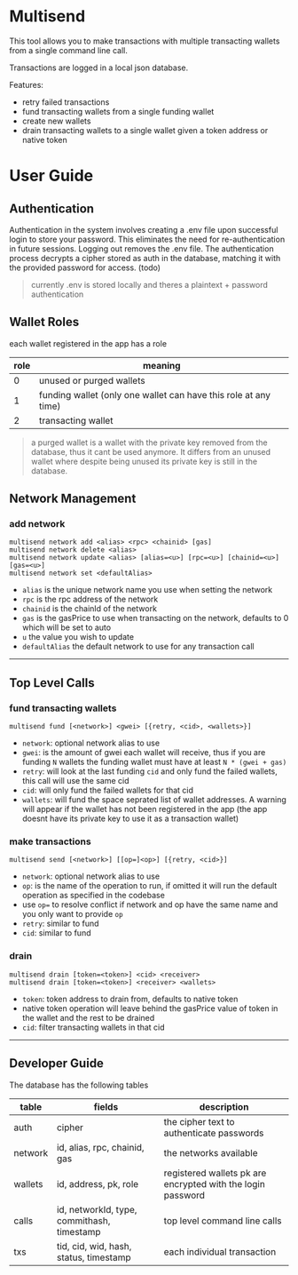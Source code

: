 # Multisend

This tool allows you to make transactions with multiple transacting wallets from a single command line call.

Transactions are logged in a local json database.

Features:
- retry failed transactions
- fund transacting wallets from a single funding wallet
- create new wallets
- drain transacting wallets to a single wallet given a token address or native token

# User Guide

## Authentication

Authentication in the system involves creating a .env file upon successful login to store your password. This eliminates the need for re-authentication in future sessions. Logging out removes the .env file. The authentication process decrypts a cipher stored as auth in the database, matching it with the provided password for access. (todo)

> currently .env is stored locally and theres a plaintext + password authentication

## Wallet Roles

each wallet registered in the app has a role

role | meaning
-|-
0 | unused or purged wallets
1 | funding wallet (only one wallet can have this role at any time)
2 | transacting wallet

> a purged wallet is a wallet with the private key removed from the database, thus it cant be used anymore. It differs from an unused wallet where despite being unused its private key is still in the database.

## Network Management

### add network
```
multisend network add <alias> <rpc> <chainid> [gas]
multisend network delete <alias>
multisend network update <alias> [alias=<u>] [rpc=<u>] [chainid=<u>] [gas=<u>]
multisend network set <defaultAlias>
```
- `alias` is the unique network name you use when setting the network
- `rpc` is the rpc address of the network
- `chainid` is the chainId of the network
- `gas` is the gasPrice to use when transacting on the network, defaults to 0 which will be set to auto
- `u` the value you wish to update
- `defaultAlias` the default network to use for any transaction call

---

## Top Level Calls

### fund transacting wallets
```
multisend fund [<network>] <gwei> [{retry, <cid>, <wallets>}]
```
- `network`: optional network alias to use
- `gwei`: is the amount of gwei each wallet will receive, thus if you are funding `N` wallets the funding wallet must have at least `N * (gwei + gas)`
- `retry`: will look at the last funding `cid` and only fund the failed wallets, this call will use the same cid
- `cid`: will only fund the failed wallets for that cid
- `wallets`: will fund the space seprated list of wallet addresses. A warning will appear if the wallet has not been registered in the app (the app doesnt have its private key to use it as a transaction wallet)


### make transactions
```
multisend send [<network>] [[op=]<op>] [{retry, <cid>}]
```
- `network`: optional network alias to use
- `op`: is the name of the operation to run, if omitted it will run the default operation as specified in the codebase
- use `op=` to resolve conflict if network and op have the same name and you only want to provide `op`
- `retry`: similar to fund
- `cid`: similar to fund

### drain
```
multisend drain [token=<token>] <cid> <receiver>
multisend drain [token=<token>] <receiver> <wallets>
```
- `token`: token address to drain from, defaults to native token
- native token operation will leave behind the gasPrice value of token in the wallet and the rest to be drained
- `cid`: filter transacting wallets in that cid

---

## Developer Guide

The database has the following tables

table | fields | description
-|-|-
auth | cipher | the cipher text to authenticate passwords
network | id, alias, rpc, chainid, gas | the networks available
wallets | id, address, pk, role | registered wallets pk are encrypted with the login password
calls | id, networkId, type, commithash, timestamp | top level command line calls
txs | tid, cid, wid, hash, status, timestamp | each individual transaction
